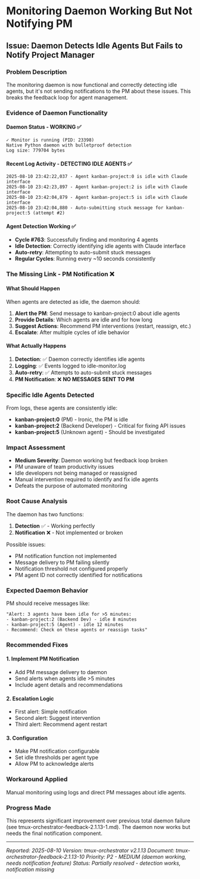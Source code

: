 # Monitoring Daemon Working But Not Notifying PM

## Issue: Daemon Detects Idle Agents But Fails to Notify Project Manager

### Problem Description
The monitoring daemon is now functional and correctly detecting idle agents, but it's not sending notifications to the PM about these issues. This breaks the feedback loop for agent management.

### Evidence of Daemon Functionality

#### Daemon Status - WORKING ✅
```
✓ Monitor is running (PID: 23398)
Native Python daemon with bulletproof detection
Log size: 779704 bytes
```

#### Recent Log Activity - DETECTING IDLE AGENTS ✅
```
2025-08-10 23:42:22,037 - Agent kanban-project:0 is idle with Claude interface
2025-08-10 23:42:23,897 - Agent kanban-project:2 is idle with Claude interface
2025-08-10 23:42:04,879 - Agent kanban-project:5 is idle with Claude interface
2025-08-10 23:42:04,880 - Auto-submitting stuck message for kanban-project:5 (attempt #2)
```

#### Agent Detection Working ✅
- **Cycle #763**: Successfully finding and monitoring 4 agents
- **Idle Detection**: Correctly identifying idle agents with Claude interface
- **Auto-retry**: Attempting to auto-submit stuck messages
- **Regular Cycles**: Running every ~10 seconds consistently

### The Missing Link - PM Notification ❌

#### What Should Happen
When agents are detected as idle, the daemon should:
1. **Alert the PM**: Send message to kanban-project:0 about idle agents
2. **Provide Details**: Which agents are idle and for how long
3. **Suggest Actions**: Recommend PM interventions (restart, reassign, etc.)
4. **Escalate**: After multiple cycles of idle behavior

#### What Actually Happens
1. **Detection**: ✅ Daemon correctly identifies idle agents
2. **Logging**: ✅ Events logged to idle-monitor.log
3. **Auto-retry**: ✅ Attempts to auto-submit stuck messages
4. **PM Notification**: ❌ **NO MESSAGES SENT TO PM**

### Specific Idle Agents Detected
From logs, these agents are consistently idle:
- **kanban-project:0** (PM) - Ironic, the PM is idle
- **kanban-project:2** (Backend Developer) - Critical for fixing API issues
- **kanban-project:5** (Unknown agent) - Should be investigated

### Impact Assessment
- **Medium Severity**: Daemon working but feedback loop broken
- PM unaware of team productivity issues
- Idle developers not being managed or reassigned
- Manual intervention required to identify and fix idle agents
- Defeats the purpose of automated monitoring

### Root Cause Analysis
The daemon has two functions:
1. **Detection** ✅ - Working perfectly
2. **Notification** ❌ - Not implemented or broken

Possible issues:
- PM notification function not implemented
- Message delivery to PM failing silently
- Notification threshold not configured properly
- PM agent ID not correctly identified for notifications

### Expected Daemon Behavior
PM should receive messages like:
```
"Alert: 3 agents have been idle for >5 minutes:
- kanban-project:2 (Backend Dev) - idle 8 minutes
- kanban-project:5 (Agent) - idle 12 minutes
- Recommend: Check on these agents or reassign tasks"
```

### Recommended Fixes

#### 1. Implement PM Notification
- Add PM message delivery to daemon
- Send alerts when agents idle >5 minutes
- Include agent details and recommendations

#### 2. Escalation Logic
- First alert: Simple notification
- Second alert: Suggest intervention
- Third alert: Recommend agent restart

#### 3. Configuration
- Make PM notification configurable
- Set idle thresholds per agent type
- Allow PM to acknowledge alerts

### Workaround Applied
Manual monitoring using logs and direct PM messages about idle agents.

### Progress Made
This represents significant improvement over previous total daemon failure (see tmux-orchestrator-feedback-2.1.13-1.md). The daemon now works but needs the final notification component.

---
*Reported: 2025-08-10*
*Version: tmux-orchestrator v2.1.13*
*Document: tmux-orchestrator-feedback-2.1.13-10*
*Priority: P2 - MEDIUM (daemon working, needs notification feature)*
*Status: Partially resolved - detection works, notification missing*
